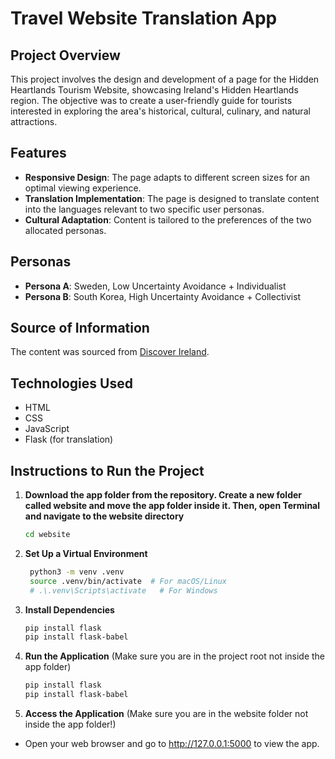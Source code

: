 # Travel Website Translation App

## Project Overview
This project involves the design and development of a page for the Hidden Heartlands Tourism Website, showcasing Ireland's Hidden Heartlands region. The objective was to create a user-friendly guide for tourists interested in exploring the area's historical, cultural, culinary, and natural attractions.

## Features
- **Responsive Design**: The page adapts to different screen sizes for an optimal viewing experience.
- **Translation Implementation**: The page is designed to translate content into the languages relevant to two specific user personas.
- **Cultural Adaptation**: Content is tailored to the preferences of the two allocated personas.

## Personas
- **Persona A**: Sweden, Low Uncertainty Avoidance + Individualist
- **Persona B**: South Korea, High Uncertainty Avoidance + Collectivist

## Source of Information
The content was sourced from [Discover Ireland](https://www.discoverireland.ie/irelands-hidden-heartlands).

## Technologies Used
- HTML
- CSS
- JavaScript
- Flask (for translation)

## Instructions to Run the Project

1. **Download the app folder from the repository. Create a new folder called website and move the app folder inside it. Then, open Terminal and navigate to the website directory**
   ```bash
   cd website
2. **Set Up a Virtual Environment**
   ```bash
    python3 -m venv .venv
    source .venv/bin/activate  # For macOS/Linux
    # .\.venv\Scripts\activate   # For Windows
3. **Install Dependencies**
   ```bash
   pip install flask
   pip install flask-babel
4. **Run the Application** (Make sure you are in the project root not inside the app folder)
   ```bash
   pip install flask
   pip install flask-babel
5. **Access the Application** (Make sure you are in the website folder not inside the app folder!)
- Open your web browser and go to http://127.0.0.1:5000 to view the app.

   
